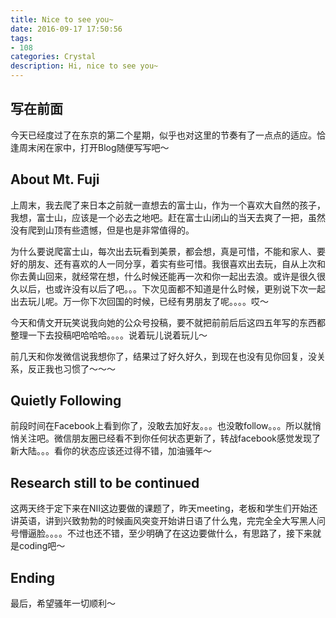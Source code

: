 ```yaml
---
title: Nice to see you~
date: 2016-09-17 17:50:56
tags:
- 108
categories: Crystal
description: Hi, nice to see you~
---
```


## 写在前面
今天已经度过了在东京的第二个星期，似乎也对这里的节奏有了一点点的适应。恰逢周末闲在家中，打开Blog随便写写吧～

## About Mt. Fuji
上周末，我去爬了来日本之前就一直想去的富士山，作为一个喜欢大自然的孩子，我想，富士山，应该是一个必去之地吧。赶在富士山闭山的当天去爽了一把，虽然没有爬到山顶有些遗憾，但是也是非常值得的。

为什么要说爬富士山，每次出去玩看到美景，都会想，真是可惜，不能和家人、要好的朋友、还有喜欢的人一同分享，着实有些可惜。我很喜欢出去玩，自从上次和你去黄山回来，就经常在想，什么时候还能再一次和你一起出去浪。或许是很久很久以后，也或许没有以后了吧。。。下次见面都不知道是什么时候，更别说下次一起出去玩儿呢。万一你下次回国的时候，已经有男朋友了呢。。。。哎～

今天和倩文开玩笑说我向她的公众号投稿，要不就把前前后后这四五年写的东西都整理一下去投稿吧哈哈哈。。。。说着玩儿说着玩儿～

前几天和你发微信说我想你了，结果过了好久好久，到现在也没有见你回复，没关系，反正我也习惯了～～～

## Quietly Following
前段时间在Facebook上看到你了，没敢去加好友。。。也没敢follow。。。所以就悄悄关注吧。微信朋友圈已经看不到你任何状态更新了，转战facebook感觉发现了新大陆。。。看你的状态应该还过得不错，加油骚年～

## Research still to be continued
这两天终于定下来在NII这边要做的课题了，昨天meeting，老板和学生们开始还讲英语，讲到兴致勃勃的时候画风突变开始讲日语了什么鬼，完完全全大写黑人问号懵逼脸。。。。不过也还不错，至少明确了在这边要做什么，有思路了，接下来就是coding吧～

## Ending
最后，希望骚年一切顺利～